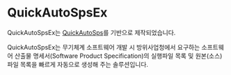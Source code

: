 ﻿# QuickAutoSpsEx 

QuickAutoSpsEx는 [QuickAutoSps](https://github.com/FirstecRepo/QuickAutoSps)를 기반으로 제작되었습니다.

QuickAutoSpsEx는 무기체계 소프트웨어 개발 시 방위사업청에서 요구하는 소프트웨어 산출물 명세서(Software Product Specification)의 실행파일 목록 및 원본(소스)파일 목록을 빠르게 자동으로 생성해 주는 솔루션입니다.
